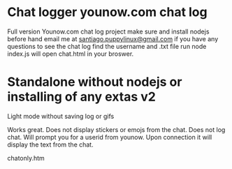 # Chat logger younow.com chat log
Full version
Younow.com  chat log project
make sure  and  install nodejs  before  hand 
email  me  at  santiago.puppylinux@gmail.com  if you have  any questions
to see the chat log  find the username  and  .txt file 
run node index.js 
will open  chat.html in your broswer. 

#  Standalone without  nodejs  or  installing  of  any extas  v2
Light mode without saving log or  gifs

Works great. Does not display stickers  or emojs  from the chat. 
Does not log chat.  Will prompt you for a userid  from younow.  Upon  connection  it will display  the  text  from the chat. 

chatonly.htm  
